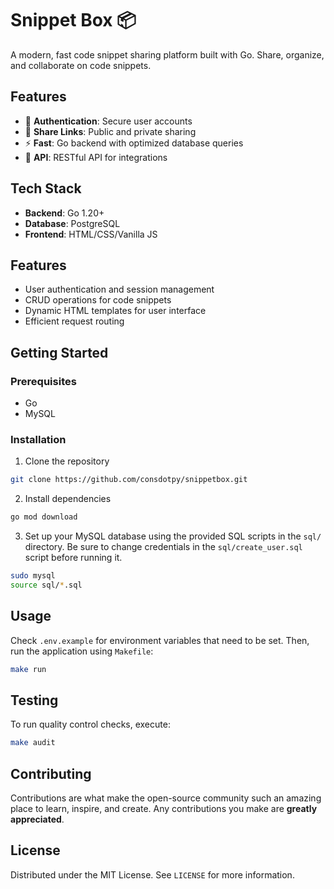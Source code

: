 # Snippet Box 📦

A modern, fast code snippet sharing platform built with Go. Share, organize, and collaborate on code snippets.

## Features

- 🔐 **Authentication**: Secure user accounts
- 🔗 **Share Links**: Public and private sharing
- ⚡ **Fast**: Go backend with optimized database queries
- 🎯 **API**: RESTful API for integrations

## Tech Stack

- **Backend**: Go 1.20+
- **Database**: PostgreSQL
- **Frontend**: HTML/CSS/Vanilla JS

## Features

- User authentication and session management
- CRUD operations for code snippets
- Dynamic HTML templates for user interface
- Efficient request routing

## Getting Started

### Prerequisites

- Go
- MySQL

### Installation

1. Clone the repository
```sh
git clone https://github.com/consdotpy/snippetbox.git
```

2. Install dependencies
```sh
go mod download
```

3. Set up your MySQL database using the provided SQL scripts in the `sql/` directory. Be sure to change credentials in the `sql/create_user.sql` script before running it.

```sh
sudo mysql
source sql/*.sql
```


## Usage

Check `.env.example` for environment variables that need to be set. Then, run the application using `Makefile`:

```sh
make run
```

## Testing

To run quality control checks, execute:

```sh
make audit
```

## Contributing

Contributions are what make the open-source community such an amazing place to learn, inspire, and create. Any contributions you make are **greatly appreciated**.

## License


Distributed under the MIT License. See `LICENSE` for more information.
